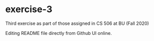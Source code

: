 # exercise-3
Third exercise as part of those assigned in CS 506 at BU (Fall 2020)

Editing README file directly from Github UI online.
